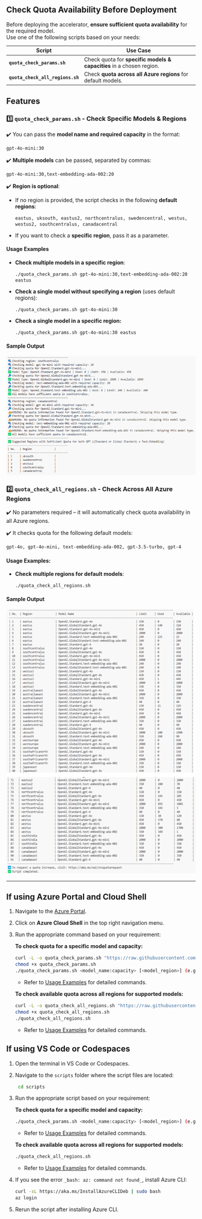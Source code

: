 ## Check Quota Availability Before Deployment

Before deploying the accelerator, **ensure sufficient quota availability** for the required model.  
Use one of the following scripts based on your needs:  

| Script                      | Use Case |
|-----------------------------|------------------------------------------------|
| **`quota_check_params.sh`**     | Check quota for **specific models & capacities** in a chosen region. |
| **`quota_check_all_regions.sh`** | Check **quota across all Azure regions** for default models. |

## Features
### **1️⃣ `quota_check_params.sh` - Check Specific Models & Regions**
✔️ You can pass the **model name and required capacity** in the format:  
```sh
gpt-4o-mini:30
```
✔️ **Multiple models** can be passed, separated by commas:  
```sh
gpt-4o-mini:30,text-embedding-ada-002:20
```
✔️ **Region is optional**:  
- If no region is provided, the script checks in the following **default regions**:  
  ```
  eastus, uksouth, eastus2, northcentralus, swedencentral, westus, westus2, southcentralus, canadacentral
  ```
- If you want to check a **specific region**, pass it as a parameter.
#### **Usage Examples**
- **Check multiple models in a specific region**:
  ```
  ./quota_check_params.sh gpt-4o-mini:30,text-embedding-ada-002:20 eastus
  ```
- **Check a single model without specifying a region** (uses default regions):
  ```
  ./quota_check_params.sh gpt-4o-mini:30
  ```
- **Check a single model in a specific region:**
  ```
  ./quota_check_params.sh gpt-4o-mini:30 eastus
  ```
#### **Sample Output**
![quota_check_params_output](images/quota_check_params_output.png)

### **2️⃣ `quota_check_all_regions.sh` - Check Across All Azure Regions**
✔️ No parameters required – it will automatically check quota availability in all Azure regions.

✔️ It checks quota for the following default models:

```sh
gpt-4o, gpt-4o-mini, text-embedding-ada-002, gpt-3.5-turbo, gpt-4
```
#### **Usage Examples:**
- **Check multiple regions for default models**:
  ```
  ./quota_check_all_regions.sh
  ```
#### **Sample Output**
![quota_check_all_regions_output](images/quota_check_all_regions_output.png)

---
## **If using Azure Portal and Cloud Shell**

1. Navigate to the [Azure Portal](https://portal.azure.com).
2. Click on **Azure Cloud Shell** in the top right navigation menu.
3. Run the appropriate command based on your requirement:  

   **To check quota for a specific model and capacity:**  

    ```sh
    curl -L -o quota_check_params.sh "https://raw.githubusercontent.com/microsoft/document-generation-solution-accelerator/main/scripts/quota_check_params.sh"
    chmod +x quota_check_params.sh
    ./quota_check_params.sh <model_name:capacity> [<model_region>] (e.g., gpt-4o-mini:30,text-embedding-ada-002:20 eastus)
    ```
     - Refer to [Usage Examples](#usage-examples) for detailed commands.

   **To check available quota across all regions for supported models:**  

    ```sh
    curl -L -o quota_check_all_regions.sh "https://raw.githubusercontent.com/microsoft/document-generation-solution-accelerator/main/scripts/quota_check_all_regions.sh"
    chmod +x quota_check_all_regions.sh
    ./quota_check_all_regions.sh
    ```
    - Refer to [Usage Examples](#usage-examples-1) for detailed commands.
    
## **If using VS Code or Codespaces**
1. Open the terminal in VS Code or Codespaces.  
2. Navigate to the `scripts` folder where the script files are located:
   ```sh
    cd scripts
    ```
3. Run the appropriate script based on your requirement:  

   **To check quota for a specific model and capacity:**  

    ```sh
    ./quota_check_params.sh <model_name:capacity> [<model_region>] (e.g., gpt-4o-mini:30,text-embedding-ada-002:20 eastus)
    ```
    - Refer to [Usage Examples](#usage-examples) for detailed commands.

   **To check available quota across all regions for supported models:**  

    ```sh
    ./quota_check_all_regions.sh
    ```
     - Refer to [Usage Examples](#usage-examples-1) for detailed commands.
4. If you see the error `_bash: az: command not found_`, install Azure CLI:  

    ```sh
    curl -sL https://aka.ms/InstallAzureCLIDeb | sudo bash
    az login
    ```
5. Rerun the script after installing Azure CLI.
